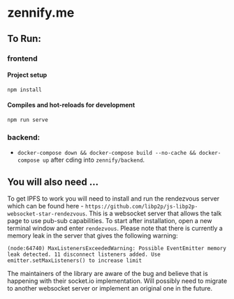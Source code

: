 # zennify.me

## To Run: 

### frontend

#### Project setup
```
npm install
```

#### Compiles and hot-reloads for development
```
npm run serve
```

### backend: 

- `docker-compose down && docker-compose build --no-cache && docker-compose up` after cding into `zennify/backend`.

## You will also need ...

To get IPFS to work you will need to install and run the rendezvous server which can be found here - `https://github.com/libp2p/js-libp2p-websocket-star-rendezvous`. This is a websocket server that allows the talk page to use pub-sub capabilities. To start after installation, open a new terminal window and enter `rendezvous`. Please note that there is currently a memory leak in the server that gives the following warning: 

`(node:64740) MaxListenersExceededWarning: Possible EventEmitter memory leak detected. 11 disconnect listeners added. Use emitter.setMaxListeners() to increase limit`

The maintainers of the library are aware of the bug and believe that is happening with their socket.io implementation. Will possibly need to migrate to another websocket server or implement an original one in the future.